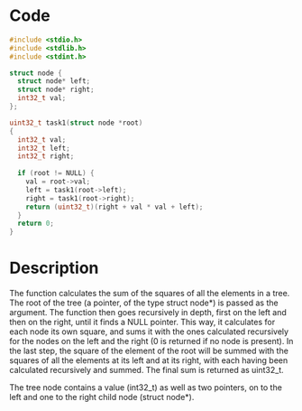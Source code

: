 # Code

```c
#include <stdio.h>
#include <stdlib.h>
#include <stdint.h>

struct node {
  struct node* left;
  struct node* right;
  int32_t val;
};

uint32_t task1(struct node *root)
{
  int32_t val;
  int32_t left;
  int32_t right;
  
  if (root != NULL) {
    val = root->val;
    left = task1(root->left);
    right = task1(root->right);
    return (uint32_t)(right + val * val + left);
  }
  return 0;
}
```

# Description

The function calculates the sum of the squares of all the elements in a tree. 
The root of the tree (a pointer, of the type struct node*) is passed as the argument. 
The function then goes recursively in depth, first on the left and then on the right, until it finds a NULL pointer. 
This way, it calculates for each node its own square, and sums it with the ones calculated recursively for the nodes on the left and the right (0 is returned if no node is present). 
In the last step, the square of the element of the root will be summed with the squares of all the elements at its left and at its right, with each having been calculated recursively and summed.
The final sum is returned as uint32_t. 

The tree node contains a value (int32_t) as well as two pointers, on to the left and one to the right child node (struct node*).
